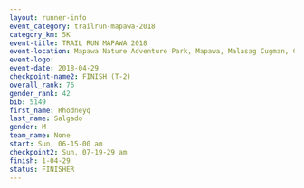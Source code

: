 ```yaml
---
layout: runner-info 
event_category: trailrun-mapawa-2018 
category_km: 5K 
event-title: TRAIL RUN MAPAWA 2018 
event-location: Mapawa Nature Adventure Park, Mapawa, Malasag Cugman, Cagayan de Oro Philippines 
event-logo: 
event-date: 2018-04-29 
checkpoint-name2: FINISH (T-2) 
overall_rank: 76
gender_rank: 42
bib: 5149
first_name: Rhodneyq
last_name: Salgado
gender: M
team_name: None
start: Sun, 06-15-00 am
checkpoint2: Sun, 07-19-29 am
finish: 1-04-29
status: FINISHER
---
```


